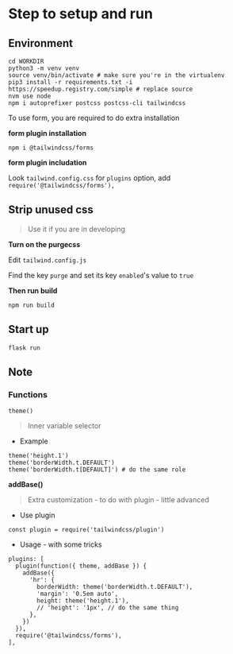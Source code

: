 # Step to setup and run

## Environment
```
cd WORKDIR
python3 -m venv venv
source venv/bin/activate # make sure you're in the virtualenv
pip3 install -r requirements.txt -i https://speedup.registry.com/simple # replace source
nvm use node
npm i autoprefixer postcss postcss-cli tailwindcss
```
To use form, you are required to do extra installation

**form plugin installation**
```
npm i @tailwindcss/forms
```

**form plugin includation**

Look `tailwind.config.css` for `plugins` option, add `require('@tailwindcss/forms'),`

## Strip unused css
> Use it if you are in developing

**Turn on the purgecss**

Edit `tailwind.config.js`

Find the key `purge` and set its key `enabled`'s value to `true`

**Then run build**
```
npm run build
```

## Start up
```
flask run
```

## Note

### Functions
`theme()`
> Inner variable selector

- Example
```
theme('height.1')
theme('borderWidth.t.DEFAULT')
theme('borderWidth.t[DEFAULT]') # do the same role
```

**addBase()**
> Extra customization - to do with plugin - little advanced

- Use plugin
```
const plugin = require('tailwindcss/plugin')
```

- Usage - with some tricks
```
plugins: [
  plugin(function({ theme, addBase }) {
    addBase({
      'hr': {
        borderWidth: theme('borderWidth.t.DEFAULT'),
        'margin': '0.5em auto',
        height: theme('height.1'),
        // 'height': '1px', // do the same thing
      },
    })
  }),
  require('@tailwindcss/forms'),
],
```
